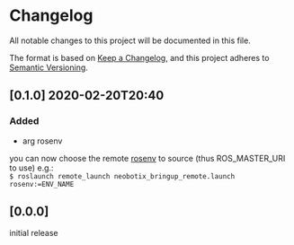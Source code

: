 # Changelog

All notable changes to this project will be documented in this file.

The format is based on [Keep a Changelog](https://keepachangelog.com/en/1.0.0/),
and this project adheres to [Semantic Versioning](https://semver.org/spec/v2.0.0.html).

## [0.1.0] 2020-02-20T20:40

### Added

- arg rosenv

you can now choose the remote [rosenv](https://github.com/LJMP/rosenv) to source (thus ROS_MASTER_URI to use) e.g.:  
`$ roslaunch remote_launch neobotix_bringup_remote.launch rosenv:=ENV_NAME`

## [0.0.0]

initial release

